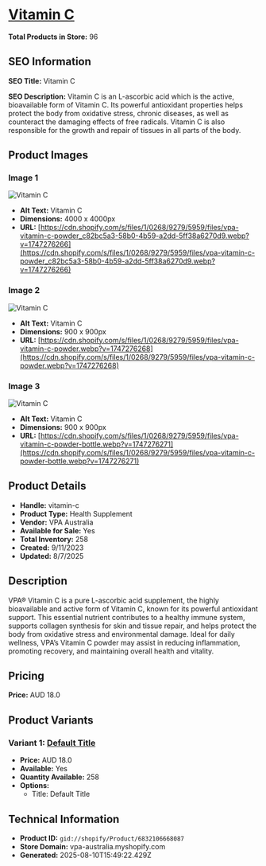 # [Vitamin C](https://vpa-australia.myshopify.com/products/vitamin-c)

**Total Products in Store:** 96

## SEO Information

**SEO Title:** Vitamin C

**SEO Description:** Vitamin C is an L-ascorbic acid which is the active, bioavailable form of Vitamin C. Its powerful antioxidant properties helps protect the body from oxidative stress, chronic diseases, as well as counteract the damaging effects of free radicals. Vitamin C is also responsible for the growth and repair of tissues in all parts of the body.

## Product Images

### Image 1
![Vitamin C](https://cdn.shopify.com/s/files/1/0268/9279/5959/files/vpa-vitamin-c-powder_c82bc5a3-58b0-4b59-a2dd-5ff38a6270d9.webp?v=1747276266)

- **Alt Text:** Vitamin C
- **Dimensions:** 4000 x 4000px
- **URL:** [https://cdn.shopify.com/s/files/1/0268/9279/5959/files/vpa-vitamin-c-powder_c82bc5a3-58b0-4b59-a2dd-5ff38a6270d9.webp?v=1747276266](https://cdn.shopify.com/s/files/1/0268/9279/5959/files/vpa-vitamin-c-powder_c82bc5a3-58b0-4b59-a2dd-5ff38a6270d9.webp?v=1747276266)

### Image 2
![Vitamin C](https://cdn.shopify.com/s/files/1/0268/9279/5959/files/vpa-vitamin-c-powder.webp?v=1747276268)

- **Alt Text:** Vitamin C
- **Dimensions:** 900 x 900px
- **URL:** [https://cdn.shopify.com/s/files/1/0268/9279/5959/files/vpa-vitamin-c-powder.webp?v=1747276268](https://cdn.shopify.com/s/files/1/0268/9279/5959/files/vpa-vitamin-c-powder.webp?v=1747276268)

### Image 3
![Vitamin C](https://cdn.shopify.com/s/files/1/0268/9279/5959/files/vpa-vitamin-c-powder-bottle.webp?v=1747276271)

- **Alt Text:** Vitamin C
- **Dimensions:** 900 x 900px
- **URL:** [https://cdn.shopify.com/s/files/1/0268/9279/5959/files/vpa-vitamin-c-powder-bottle.webp?v=1747276271](https://cdn.shopify.com/s/files/1/0268/9279/5959/files/vpa-vitamin-c-powder-bottle.webp?v=1747276271)

## Product Details

- **Handle:** vitamin-c
- **Product Type:** Health Supplement
- **Vendor:** VPA Australia
- **Available for Sale:** Yes
- **Total Inventory:** 258
- **Created:** 9/11/2023
- **Updated:** 8/7/2025

## Description

VPA® Vitamin C is a pure L-ascorbic acid supplement, the highly bioavailable and active form of Vitamin C, known for its powerful antioxidant support. This essential nutrient contributes to a healthy immune system, supports collagen synthesis for skin and tissue repair, and helps protect the body from oxidative stress and environmental damage. Ideal for daily wellness, VPA’s Vitamin C powder may assist in reducing inflammation, promoting recovery, and maintaining overall health and vitality.

## Pricing

**Price:** AUD 18.0

## Product Variants

### Variant 1: [Default Title](https://vpa-australia.myshopify.com/products/vitamin-c)

- **Price:** AUD 18.0
- **Available:** Yes
- **Quantity Available:** 258
- **Options:**
  - Title: Default Title

## Technical Information

- **Product ID:** `gid://shopify/Product/6832106668087`
- **Store Domain:** vpa-australia.myshopify.com
- **Generated:** 2025-08-10T15:49:22.429Z


